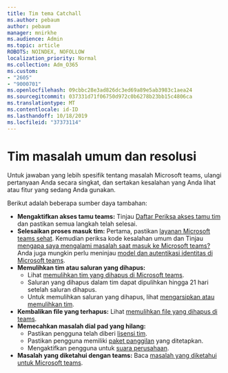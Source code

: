 ```yaml
---
title: Tim tema Catchall
ms.author: pebaum
author: pebaum
manager: mnirkhe
ms.audience: Admin
ms.topic: article
ROBOTS: NOINDEX, NOFOLLOW
localization_priority: Normal
ms.collection: Adm_O365
ms.custom:
- "2605"
- "9000701"
ms.openlocfilehash: 09cbbc28e3ad826dc3ed69a89e5ab3983c1aea24
ms.sourcegitcommit: 037331d71f06750d972c0b6278b23bb15c4806ca
ms.translationtype: MT
ms.contentlocale: id-ID
ms.lasthandoff: 10/18/2019
ms.locfileid: "37373114"
---
```

# <a name="teams-common-issues-and-resolutions"></a>Tim masalah umum dan resolusi

Untuk jawaban yang lebih spesifik tentang masalah Microsoft teams, ulangi pertanyaan Anda secara singkat, dan sertakan kesalahan yang Anda lihat atau fitur yang sedang Anda gunakan.

Berikut adalah beberapa sumber daya tambahan:

- **Mengaktifkan akses tamu teams:** Tinjau [Daftar Periksa akses tamu tim](https://docs.microsoft.com/microsoftteams/guest-access-checklist) dan pastikan semua langkah telah selesai.
- **Selesaikan proses masuk tim:** Pertama, pastikan [layanan Microsoft teams sehat](https://admin.microsoft.com/Adminportal/Home?source=applauncher#/servicehealth). Kemudian periksa kode kesalahan umum dan Tinjau [mengapa saya mengalami masalah saat masuk ke Microsoft teams?](https://support.office.com/article/a02f683b-61a3-4008-9447-ee60c5593b0f)  Anda juga mungkin perlu meninjau [model dan autentikasi identitas di Microsoft teams](https://docs.microsoft.com/MicrosoftTeams/identify-models-authentication).
- **Memulihkan tim atau saluran yang dihapus:** 
    - Lihat [memulihkan tim yang dihapus di Microsoft teams](https://blogs.technet.microsoft.com/skypehybridguy/2017/07/23/restoring-a-deleted-team-in-microsoft-teams/).
    - Saluran yang dihapus dalam tim dapat dipulihkan hingga 21 hari setelah saluran dihapus. 
    - Untuk memulihkan saluran yang dihapus, lihat [mengarsipkan atau memulihkan tim](https://support.office.com/article/archive-or-restore-a-team-dc161cfd-b328-440f-974b-5da5bd98b5a7).
- **Kembalikan file yang terhapus:** Lihat [memulihkan file yang dihapus di teams](https://support.office.com/article/recover-deleted-files-in-teams-a591d771-89a6-49e2-ab7e-271936fe3c4e).
- **Memecahkan masalah dial pad yang hilang:**  
    - Pastikan pengguna telah diberi [lisensi tim](https://docs.microsoft.com/MicrosoftTeams/assign-teams-licenses).
    - Pastikan pengguna memiliki [paket panggilan](https://docs.microsoft.com/MicrosoftTeams/calling-plan-landing-page) yang ditetapkan.
    - Mengaktifkan pengguna untuk [suara perusahaan](https://docs.microsoft.com/en-us/skypeforbusiness/skype-for-business-hybrid-solutions/plan-your-phone-system-cloud-pbx-solution/enable-users-for-enterprise-voice-online-and-phone-system-voicemail#to-enable-your-users-for-phone-system-in-office-365-voice-and-voicemail).
- **Masalah yang diketahui dengan teams:** Baca [masalah yang diketahui untuk Microsoft teams](https://docs.microsoft.com/microsoftteams/known-issues).